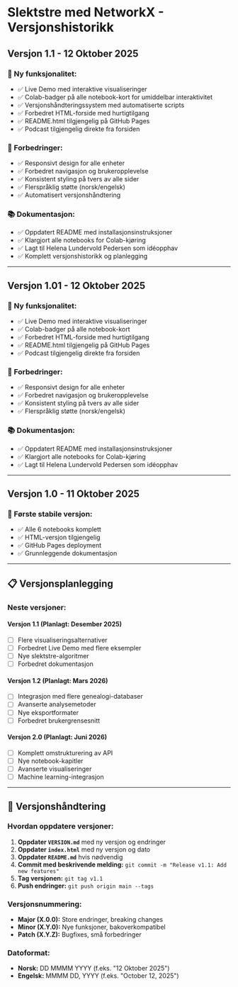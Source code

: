 # Slektstre med NetworkX - Versjonshistorikk

## Versjon 1.1 - 12 Oktober 2025

### 🎉 Ny funksjonalitet:
- ✅ Live Demo med interaktive visualiseringer
- ✅ Colab-badger på alle notebook-kort for umiddelbar interaktivitet
- ✅ Versjonshåndteringssystem med automatiserte scripts
- ✅ Forbedret HTML-forside med hurtigtilgang
- ✅ README.html tilgjengelig på GitHub Pages
- ✅ Podcast tilgjengelig direkte fra forsiden

### 🔧 Forbedringer:
- ✅ Responsivt design for alle enheter
- ✅ Forbedret navigasjon og brukeropplevelse
- ✅ Konsistent styling på tvers av alle sider
- ✅ Flerspråklig støtte (norsk/engelsk)
- ✅ Automatisert versjonshåndtering

### 📚 Dokumentasjon:
- ✅ Oppdatert README med installasjonsinstruksjoner
- ✅ Klargjort alle notebooks for Colab-kjøring
- ✅ Lagt til Helena Lundervold Pedersen som idéopphav
- ✅ Komplett versjonshistorikk og planlegging

---

## Versjon 1.01 - 12 Oktober 2025

### 🎉 Ny funksjonalitet:
- ✅ Live Demo med interaktive visualiseringer
- ✅ Colab-badger på alle notebook-kort
- ✅ Forbedret HTML-forside med hurtigtilgang
- ✅ README.html tilgjengelig på GitHub Pages
- ✅ Podcast tilgjengelig direkte fra forsiden

### 🔧 Forbedringer:
- ✅ Responsivt design for alle enheter
- ✅ Forbedret navigasjon og brukeropplevelse
- ✅ Konsistent styling på tvers av alle sider
- ✅ Flerspråklig støtte (norsk/engelsk)

### 📚 Dokumentasjon:
- ✅ Oppdatert README med installasjonsinstruksjoner
- ✅ Klargjort alle notebooks for Colab-kjøring
- ✅ Lagt til Helena Lundervold Pedersen som idéopphav

---

## Versjon 1.0 - 11 Oktober 2025

### 🎯 Første stabile versjon:
- ✅ Alle 6 notebooks komplett
- ✅ HTML-versjon tilgjengelig
- ✅ GitHub Pages deployment
- ✅ Grunnleggende dokumentasjon

---

## 📋 Versjonsplanlegging

### Neste versjoner:

#### Versjon 1.1 (Planlagt: Desember 2025)
- [ ] Flere visualiseringsalternativer
- [ ] Forbedret Live Demo med flere eksempler
- [ ] Nye slektstre-algoritmer
- [ ] Forbedret dokumentasjon

#### Versjon 1.2 (Planlagt: Mars 2026)
- [ ] Integrasjon med flere genealogi-databaser
- [ ] Avanserte analysemetoder
- [ ] Nye eksportformater
- [ ] Forbedret brukergrensesnitt

#### Versjon 2.0 (Planlagt: Juni 2026)
- [ ] Komplett omstrukturering av API
- [ ] Nye notebook-kapitler
- [ ] Avanserte visualiseringer
- [ ] Machine learning-integrasjon

---

## 🔄 Versjonshåndtering

### Hvordan oppdatere versjoner:

1. **Oppdater `VERSION.md`** med ny versjon og endringer
2. **Oppdater `index.html`** med ny versjon og dato
3. **Oppdater `README.md`** hvis nødvendig
4. **Commit med beskrivende melding:** `git commit -m "Release v1.1: Add new features"`
5. **Tag versjonen:** `git tag v1.1`
6. **Push endringer:** `git push origin main --tags`

### Versjonsnummering:
- **Major (X.0.0):** Store endringer, breaking changes
- **Minor (X.Y.0):** Nye funksjoner, bakoverkompatibel
- **Patch (X.Y.Z):** Bugfixes, små forbedringer

### Datoformat:
- **Norsk:** DD MMMM YYYY (f.eks. "12 Oktober 2025")
- **Engelsk:** MMMM DD, YYYY (f.eks. "October 12, 2025")
